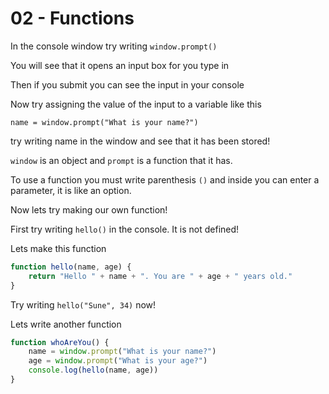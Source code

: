# 02 - Functions

In the console window try writing `window.prompt()`

You will see that it opens an input box for you type in

Then if you submit you can see the input in your console

Now try assigning the value of the input to a variable like this

`name = window.prompt("What is your name?")`

try writing name in the window and see that it has been stored!

`window` is an object and `prompt` is a function that it has.

To use a function you must write parenthesis `()` and inside you can enter a parameter, it is like an option.

Now lets try making our own function!

First try writing `hello()` in the console. It is not defined!

Lets make this function

```javascript
function hello(name, age) {
    return "Hello " + name + ". You are " + age + " years old."
}
```

Try writing `hello("Sune", 34)` now!

Lets write another function
```javascript
function whoAreYou() {
    name = window.prompt("What is your name?")
    age = window.prompt("What is your age?")
    console.log(hello(name, age))
}
```
